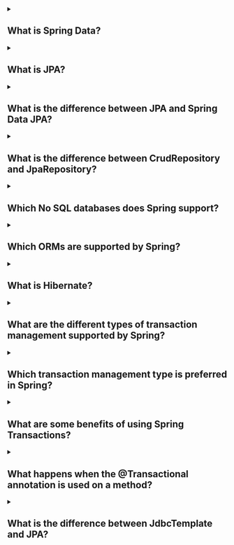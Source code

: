 <details><summary>

## What is Spring Data?
</summary>

</details>
<details><summary>

## What is JPA?
</summary>

</details>
<details><summary>

## What is the difference between JPA and Spring Data JPA?
</summary>

</details>
<details><summary>

## What is the difference between CrudRepository and JpaRepository?
</summary>

</details>
<details><summary>

## Which No SQL databases does Spring support?
</summary>

</details>
<details><summary>

## Which ORMs are supported by Spring?
</summary>

</details>
<details><summary>

## What is Hibernate?
</summary>

Hibernate is a Java framework that helps developers create applications that interact with databases. It's an open-source, lightweight, Object-Relational Mapping (ORM) tool. Hibernate maps Java classes to database tables and Java data types to SQL data types. It also provides data query and recovery facilities.

Hibernate has several advantages:
- Increased performance
- Database independence
- Auto DDL operations

Hibernate provides an abstraction layer, so developers don't have to worry about implementations. Hibernate does the implementations internally, such as:
- Establishing a connection with the database
- Writing query to perform CRUD operations

Hibernate implements the specifications of JPA (Java Persistence API) for data persistence.
</details>
<details><summary>

## What are the different types of transaction management supported by Spring?
</summary>

</details>
<details><summary>

## Which transaction management type is preferred in Spring?
</summary>

</details>
<details><summary>

## What are some benefits of using Spring Transactions?
</summary>

</details>
<details><summary>

## What happens when the @Transactional annotation is used on a method?
</summary>

</details>
<details><summary>

## What is the difference between JdbcTemplate and JPA?
</summary>

</details>
